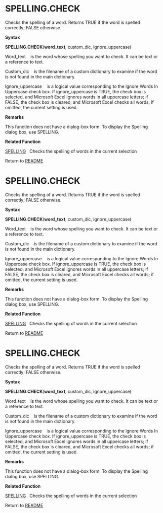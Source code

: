 # SPELLING.CHECK

Checks the spelling of a word. Returns TRUE if the word is spelled
correctly; FALSE otherwise.

**Syntax**

**SPELLING.CHECK**(**word\_text**, custom\_dic, ignore\_uppercase)

Word\_text&nbsp;&nbsp;&nbsp;&nbsp;is the word whose spelling you want to
check. It can be text or a reference to text.

Custom\_dic&nbsp;&nbsp;&nbsp;&nbsp;is the filename of a custom
dictionary to examine if the word is not found in the main dictionary.

Ignore\_uppercase&nbsp;&nbsp;&nbsp;&nbsp;is a logical value
corresponding to the Ignore Words In Uppercase check box. If
ignore\_uppercase is TRUE, the check box is selected, and Microsoft
Excel ignores words in all uppercase letters; if FALSE, the check box is
cleared, and Microsoft Excel checks all words; if omitted, the current
setting is used.

**Remarks**

This function does not have a dialog-box form. To display the Spelling
dialog box, use SPELLING.

**Related Function**

[SPELLING](SPELLING.md)&nbsp;&nbsp;&nbsp;Checks the spelling of words in the current
selection



Return to [README](README.md#S)

# SPELLING.CHECK

Checks the spelling of a word. Returns TRUE if the word is spelled
correctly; FALSE otherwise.

**Syntax**

**SPELLING.CHECK**(**word\_text**, custom\_dic, ignore\_uppercase)

Word\_text&nbsp;&nbsp;&nbsp;&nbsp;is the word whose spelling you want to
check. It can be text or a reference to text.

Custom\_dic&nbsp;&nbsp;&nbsp;&nbsp;is the filename of a custom
dictionary to examine if the word is not found in the main dictionary.

Ignore\_uppercase&nbsp;&nbsp;&nbsp;&nbsp;is a logical value
corresponding to the Ignore Words In Uppercase check box. If
ignore\_uppercase is TRUE, the check box is selected, and Microsoft
Excel ignores words in all uppercase letters; if FALSE, the check box is
cleared, and Microsoft Excel checks all words; if omitted, the current
setting is used.

**Remarks**

This function does not have a dialog-box form. To display the Spelling
dialog box, use SPELLING.

**Related Function**

[SPELLING](SPELLING.md)&nbsp;&nbsp;&nbsp;Checks the spelling of words in the current
selection



Return to [README](README.md#S)

# SPELLING.CHECK

Checks the spelling of a word. Returns TRUE if the word is spelled
correctly; FALSE otherwise.

**Syntax**

**SPELLING.CHECK**(**word\_text**, custom\_dic, ignore\_uppercase)

Word\_text&nbsp;&nbsp;&nbsp;&nbsp;is the word whose spelling you want to
check. It can be text or a reference to text.

Custom\_dic&nbsp;&nbsp;&nbsp;&nbsp;is the filename of a custom
dictionary to examine if the word is not found in the main dictionary.

Ignore\_uppercase&nbsp;&nbsp;&nbsp;&nbsp;is a logical value
corresponding to the Ignore Words In Uppercase check box. If
ignore\_uppercase is TRUE, the check box is selected, and Microsoft
Excel ignores words in all uppercase letters; if FALSE, the check box is
cleared, and Microsoft Excel checks all words; if omitted, the current
setting is used.

**Remarks**

This function does not have a dialog-box form. To display the Spelling
dialog box, use SPELLING.

**Related Function**

[SPELLING](SPELLING.md)&nbsp;&nbsp;&nbsp;Checks the spelling of words in the current
selection



Return to [README](README.md#S)

